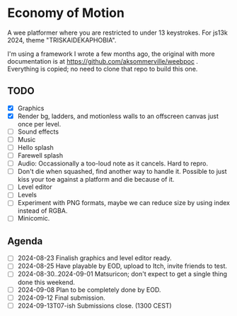 # Economy of Motion

A wee platformer where you are restricted to under 13 keystrokes.
For js13k 2024, theme "TRISKAIDEKAPHOBIA".

I'm using a framework I wrote a few months ago, 
the original with more documentation is at https://github.com/aksommerville/weebpoc .
Everything is copied; no need to clone that repo to build this one.

## TODO

- [x] Graphics
- [x] Render bg, ladders, and motionless walls to an offscreen canvas just once per level.
- [ ] Sound effects
- [ ] Music
- [ ] Hello splash
- [ ] Farewell splash
- [ ] Audio: Occassionally a too-loud note as it cancels. Hard to repro.
- [ ] Don't die when squashed, find another way to handle it. Possible to just kiss your toe against a platform and die because of it.
- [ ] Level editor
- [ ] Levels
- [ ] Experiment with PNG formats, maybe we can reduce size by using index instead of RGBA.
- [ ] Minicomic.

## Agenda

- [ ] 2024-08-23 Finalish graphics and level editor ready.
- [ ] 2024-08-25 Have playable by EOD, upload to Itch, invite friends to test.
- [ ] 2024-08-30..2024-09-01 Matsuricon; don't expect to get a single thing done this weekend.
- [ ] 2024-09-08 Plan to be completely done by EOD.
- [ ] 2024-09-12 Final submission.
- [ ] 2024-09-13T07-ish Submissions close. (1300 CEST)

